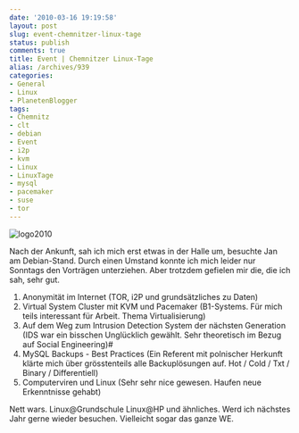 ```yaml
---
date: '2010-03-16 19:19:58'
layout: post
slug: event-chemnitzer-linux-tage
status: publish
comments: true
title: Event | Chemnitzer Linux-Tage
alias: /archives/939
categories:
- General
- Linux
- PlanetenBlogger
tags:
- Chemnitz
- clt
- debian
- Event
- i2p
- kvm
- Linux
- LinuxTage
- mysql
- pacemaker
- suse
- tor
---
```


![logo2010](/uploads/2010/03/logo2010.png)

Nach der Ankunft, sah ich mich erst etwas in der Halle um, besuchte Jan am Debian-Stand.
Durch einen Umstand konnte ich mich leider nur Sonntags den Vorträgen unterziehen. Aber trotzdem gefielen mir die, die ich sah, sehr gut.

1. Anonymität im Internet (TOR, i2P und grundsätzliches zu Daten)
2. Virtual System Cluster mit KVM und Pacemaker (B1-Systems. Für mich teils interessant für Arbeit. Thema Virtualisierung)
3. Auf dem Weg zum Intrusion Detection System der nächsten Generation (IDS war ein bisschen Unglücklich gewählt. Sehr theoretisch im Bezug auf Social Engineering)#
4. MySQL Backups - Best Practices (Ein Referent mit polnischer Herkunft klärte mich über grösstenteils alle Backuplösungen auf. Hot / Cold / Txt / Binary / Differentiell)
5. Computerviren und Linux (Sehr sehr nice gewesen. Haufen neue Erkenntnisse gehabt)

Nett wars. Linux@Grundschule Linux@HP und ähnliches.
Werd ich nächstes Jahr gerne wieder besuchen. Vielleicht sogar das ganze WE.
